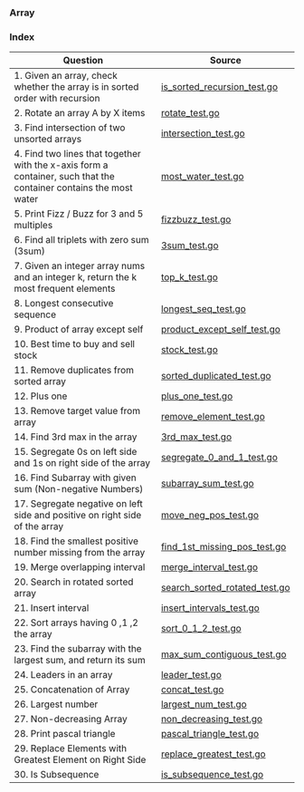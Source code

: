 ### Array

### Index
| Question       | Source |
| -------- |   ------------- |
| 1. Given an array, check whether the array is in sorted order with recursion   | [is_sorted_recursion_test.go](./is_sorted_recursion_test.go)  |
| 2. Rotate an array A by X items | [rotate_test.go](./rotate_test.go)  |
| 3. Find intersection of two unsorted arrays | [intersection_test.go](./intersection_test.go)  |
| 4. Find two lines that together with the x-axis form a container, such that the container contains the most water | [most_water_test.go](./most_water_test.go)  |
| 5. Print Fizz / Buzz for 3 and 5 multiples | [fizzbuzz_test.go](./fizzbuzz_test.go)  |
| 6. Find all triplets with zero sum (3sum) | [3sum_test.go](./3sum_test.go)  |
| 7. Given an integer array nums and an integer k, return the k most frequent elements | [top_k_test.go](./top_k_test.go)  |
| 8. Longest consecutive sequence | [longest_seq_test.go](./longest_seq_test.go)  |
| 9. Product of array except self | [product_except_self_test.go](./product_except_self_test.go)  |
| 10. Best time to buy and sell stock | [stock_test.go](./stock_test.go)  |
| 11. Remove duplicates from sorted array | [sorted_duplicated_test.go](./sorted_duplicated_test.go)  |
| 12. Plus one | [plus_one_test.go](./plus_one_test.go)  |
| 13. Remove target value from array | [remove_element_test.go](./remove_element_test.go)  |
| 14. Find 3rd max in the array | [3rd_max_test.go](./3rd_max_test.go)  |
| 15. Segregate 0s on left side and 1s on right side of the array | [segregate_0_and_1_test.go](./segregate_0_and_1_test.go)  |
| 16. Find Subarray with given sum (Non-negative Numbers) | [subarray_sum_test.go](./subarray_sum_test.go)  |
| 17. Segregate negative on left side and positive on right side of the array | [move_neg_pos_test.go](./move_neg_pos_test.go)  |
| 18. Find the smallest positive number missing from the array | [find_1st_missing_pos_test.go](./find_1st_missing_pos_test.go)  |
| 19. Merge overlapping interval | [merge_interval_test.go](./merge_interval_test.go)  |
| 20. Search in rotated sorted array | [search_sorted_rotated_test.go](./search_sorted_rotated_test.go)  |
| 21. Insert interval | [insert_intervals_test.go](./insert_intervals_test.go)  |
| 22. Sort arrays having 0 ,1 ,2 the array | [sort_0_1_2_test.go](./sort_0_1_2_test.go)  |
| 23. Find the subarray with the largest sum, and return its sum | [max_sum_contiguous_test.go](./max_sum_contiguous_test.go)  |
| 24. Leaders in an array | [leader_test.go](./leader_test.go)  |
| 25. Concatenation of Array | [concat_test.go](./concat_test.go)  |
| 26. Largest number | [largest_num_test.go](./largest_num_test.go)  |
| 27. Non-decreasing Array | [non_decreasing_test.go](./non_decreasing_test.go)  |
| 28. Print pascal triangle | [pascal_triangle_test.go](./pascal_triangle_test.go)  |
| 29. Replace Elements with Greatest Element on Right Side | [replace_greatest_test.go](./replace_greatest_test.go) |
| 30. Is Subsequence | [is_subsequence_test.go](./is_subsequence_test.go) |
